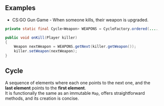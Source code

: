 ## Examples
* CS:GO Gun Game - When someone kills, their weapon is upgraded.
```java
private static final Cycle<Weapon> WEAPONS = CycleFactory.ordered(...., DEAGLE, FIVE_SEVEN, KNIFE);

public void onKill(Player killer)
{
    Weapon nextWeapon = WEAPONS.getNext(killer.getWeapon());
    killer.setWeapon(nextWeapon);
}
```

## Cycle
A sequence of elements where each one points to the next one, and the **last element** points to the **first element**.\
It is functionally the same as an immutable `Map`, offers straightforward methods, and its creation is concise.
